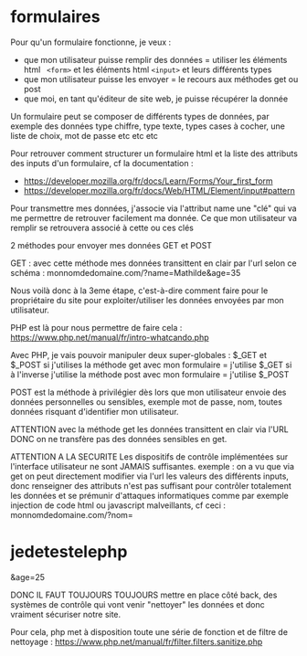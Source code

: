 # formulaires

Pour qu'un formulaire fonctionne, je veux : 
- que mon utilisateur puisse remplir des données = utiliser les éléments html ``` <form>``` et les éléments html ```<input>``` et leurs différents types
- que mon utilisateur puisse les envoyer = le recours aux méthodes get ou post
- que moi, en tant qu'éditeur de site web, je puisse récupérer la donnée

Un formulaire peut se composer de différents types de données, par exemple des données type chiffre, type texte, types cases à cocher, une liste de choix, mot de passe etc etc etc

Pour retrouver comment structurer un formulaire html et la liste des attributs des inputs d'un formulaire, cf la documentation :
- https://developer.mozilla.org/fr/docs/Learn/Forms/Your_first_form
- https://developer.mozilla.org/fr/docs/Web/HTML/Element/input#pattern

Pour transmettre mes données, j'associe via l'attribut name une "clé" qui va me permettre de retrouver facilement ma donnée. Ce que mon utilisateur va remplir se retrouvera associé à cette ou ces clés

2 méthodes pour envoyer mes données GET et POST 

GET : avec cette méthode mes données transittent en clair par l'url selon ce schéma : 
monnomdedomaine.com/?name=Mathilde&age=35

Nous voilà donc à la 3eme étape, c'est-à-dire comment faire pour le propriétaire du site pour exploiter/utiliser les données envoyées par mon utilisateur. 

PHP est là pour nous permettre de faire cela : 
https://www.php.net/manual/fr/intro-whatcando.php

Avec PHP, je vais pouvoir manipuler deux super-globales : $_GET et $_POST 
si j'utilises la méthode get avec mon formulaire = j'utilise $_GET
si à l'inverse j'utilise la méthode post avec mon formulaire = j'utilise $_POST

POST est la méthode à privilégier dès lors que mon utilisateur envoie des données personnelles ou sensibles, exemple mot de passe, nom, toutes données risquant d'identifier mon utilisateur. 

ATTENTION avec la méthode get les données transittent en clair via l'URL DONC on ne transfère pas des données sensibles en get.

ATTENTION A LA SECURITE
Les dispositifs de contrôle implémentées sur l'interface utilisateur ne sont JAMAIS suffisantes. 
exemple : on a vu que via get on peut directement modifier via l'url les valeurs des différents inputs, donc renseigner des attributs n'est pas suffisant pour contrôler totalement les données et se prémunir d'attaques informatiques comme par exemple injection de code html ou javascript malveillants, cf ceci : monnomdedomaine.com/?nom=<h1>jedetestelephp</h1>&age=25

DONC IL FAUT TOUJOURS TOUJOURS mettre en place côté back, des systèmes de contrôle qui vont venir "nettoyer" les données et donc vraiment sécuriser notre site.

Pour cela, php met à disposition toute une série de fonction et de filtre de nettoyage : 
https://www.php.net/manual/fr/filter.filters.sanitize.php

